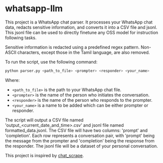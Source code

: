 # whatsapp-llm

This project is a WhatsApp chat parser. It processes your WhatsApp chat data, redacts sensitive information, and converts it into a CSV file and jsonl. This jsonl file can be used to directly finetune any OSS model for instruction following tasks.

Sensitive information is redacted using a predefined regex pattern. Non-ASCII characters, except those in the Tamil language, are also removed.

To run the script, use the following command:
```python
python parser.py <path_to_file> <prompter> <responder> <your_name>
```
Where:
- `<path_to_file>` is the path to your WhatsApp chat file.
- `<prompter>` is the name of the person who initiates the conversation.
- `<responder>` is the name of the person who responds to the prompter.
- `<your_name>` is a name to be added which can be either prompter or responder.

The script will output a CSV file named 'output_<current_date_and_time>.csv' and jsonl file named formatted_data.jsonl. The CSV file will have two columns: 'prompt' and 'completion'. Each row represents a conversation pair, with 'prompt' being the message from the prompter and 'completion' being the response from the responder. The jsonl file will be a dataset of your personal conversation.

This project is inspired by [chat_scrape](https://github.com/afiqhatta/chat_scrape).
